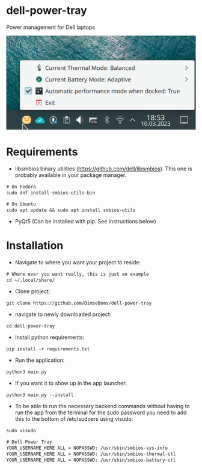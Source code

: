 # dell-power-tray
Power management for Dell laptops

![Example Image](./images/image.png)
# Requirements
* libsmbios binary utilities (https://github.com/dell/libsmbios). This one is probably available in your package manager.
```
# On Fedora
sudo dnf install smbios-utils-bin
```
```
# On Ubuntu
sudo apt update && sudo apt install smbios-utils
```
* PyQt5 (Can be installed with pip. See instructions below)
# Installation
* Navigate to where you want your project to reside:
```
# Where ever you want really, this is just an example
cd ~/.local/share/
```
* Clone project:
```
git clone https://github.com/DimseBoms/dell-power-tray
```
* navigate to newly downloaded project:
```
cd dell-power-tray
```
* Install python requirements:
```
pip install -r requirements.txt
```
* Run the application:
```
python3 main.py
```
* If you want it to show up in the app launcher:
```
python3 main.py --install
```
* To be able to run the necessary backend commands without having to run the app from the terminal for the sudo password you need to add this to the bottom of /etc/sudoers using visudo:
```
sudo visudo
```
```
# Dell Power Tray
YOUR_USERNAME_HERE ALL = NOPASSWD: /usr/sbin/smbios-sys-info
YOUR_USERNAME_HERE ALL = NOPASSWD: /usr/sbin/smbios-thermal-ctl
YOUR_USERNAME_HERE ALL = NOPASSWD: /usr/sbin/smbios-battery-ctl
```
